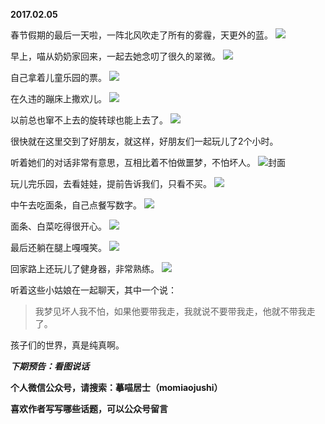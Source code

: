 
          
**2017.02.05**

春节假期的最后一天啦，一阵北风吹走了所有的雾霾，天更外的蓝。
![](https://pic4.zhimg.com/v2-eaf598e43a22202a81565df74fa4875c.jpg)


早上，喵从奶奶家回来，一起去她念叨了很久的翠微。
![](https://pic2.zhimg.com/v2-956c06685dcc4e3500dc585ce2a52f39.jpg)


自己拿着儿童乐园的票。
![](https://pic4.zhimg.com/v2-c0c4e9a6f55b078d5eaeead8680048d2.jpg)


在久违的蹦床上撒欢儿。
![](https://pic1.zhimg.com/v2-8d704f47cc08679e8373fc20cde065d3.jpg)


以前总也窜不上去的旋转球也能上去了。
![](https://pic4.zhimg.com/v2-764d5c8b3afb29b580ddd9229c80cfd9.jpg)


很快就在这里交到了好朋友，就这样，好朋友们一起玩儿了2个小时。

听着她们的对话非常有意思，互相比着不怕做噩梦，不怕坏人。
![](https://pic4.zhimg.com/v2-014e55084abc36e5664a57f8aeb56d7a.jpg)封面


玩儿完乐园，去看娃娃，提前告诉我们，只看不买。
![](https://pic3.zhimg.com/v2-a0c816bf1815fd650bea555a31a5642b.jpg)


中午去吃面条，自己点餐写数字。
![](https://pic4.zhimg.com/v2-f75989f52039759622f549c810b83f23.jpg)


面条、白菜吃得很开心。
![](https://pic3.zhimg.com/v2-e2a55797666aa5b4cdec9feb56215a47.jpg)


最后还躺在腿上嘎嘎笑。
![](https://pic3.zhimg.com/v2-09aabe71cfd0aea9c6005e3fa0d65572.jpg)


回家路上还玩儿了健身器，非常熟练。
![](https://pic2.zhimg.com/v2-78c76845fca9c8c836087e3a4ac6d02d.jpg)


听着这些小姑娘在一起聊天，其中一个说：
>我梦见坏人我不怕，如果他要带我走，我就说不要带我走，他就不带我走了。


孩子们的世界，真是纯真啊。


***下期预告：看图说话***


**个人微信公众号，请搜索：摹喵居士（momiaojushi）**

**喜欢作者写写哪些话题，可以公众号留言**

        